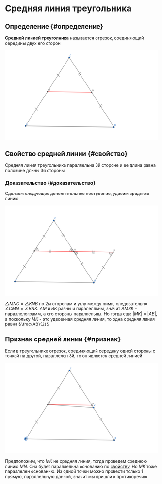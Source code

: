 # Средняя линия треугольника

## Определение {#определение}

**Средней линией треуголника** называется отрезок, соединяющий середины двух его сторон

![Пример](../assets/geometry/triangle_middle_line/example.svg "Пример")

## Свойство средней линии {#свойство}

Средняя линия треугольника параллельна 3й стороне и ее длина равна половине длины 3й стороны

### Доказательство {#доказательство}

Сделаем следующее дополнительное построение, удвоим среднюю линию

![Дополнительное построение](../assets/geometry/triangle_middle_line/property.svg "Дополнительное построение")

*△MNC* = *△KNB* по 2м сторонам и углу между ними, следовательно $\angle CMN = \angle BNK$. *AM* и *BK* равны и паралелльны, значит *AMBK* - параллелограмм, а его стороны параллельны. Но тогда еще |*MK*| = |*AB*|, а поскольку *MK* - это удвоенная средняя линия, то одна средняя линия равна $\frac{AB}{2}$

## Признак средней линии {#признак}

Если в треугольнике отрезок, соединяющий середину одной стороны с точкой на другой, параллелен 3й, то он является средней линией

![Дополнительное построение](../assets/geometry/triangle_middle_line/sign.svg "Дополнительное построение")

Предположим, что *MK* не средняя линия, тогда проведем среднюю линию *MN*. Она будет параллельна основанию по [свойству](#свойство-средней-линии-свойство). Но *MK* тоже параллелен основанию. Из одной точки можно провести только 1 прямую, параллельную данной, значит мы пришли к противоречию

